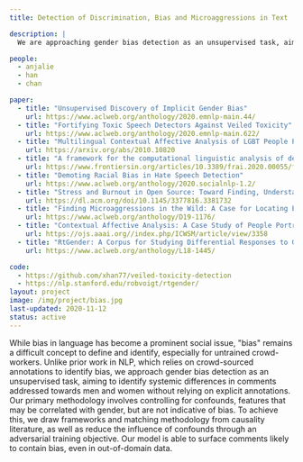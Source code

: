 ```yaml
---
title: Detection of Discrimination, Bias and Microaggressions in Text

description: |
  We are approaching gender bias detection as an unsupervised task, aiming to identify systemic differences in comments addressed towards men and women without relying on explicit annotations.

people:
  - anjalie
  - han
  - chan

paper:
  - title: "Unsupervised Discovery of Implicit Gender Bias"
    url: https://www.aclweb.org/anthology/2020.emnlp-main.44/
  - title: "Fortifying Toxic Speech Detectors Against Veiled Toxicity"
    url: https://www.aclweb.org/anthology/2020.emnlp-main.622/
  - title: "Multilingual Contextual Affective Analysis of LGBT People Portrayals in Wikipedia"
    url: https://arxiv.org/abs/2010.10820
  - title: "A framework for the computational linguistic analysis of dehumanization"
    url: https://www.frontiersin.org/articles/10.3389/frai.2020.00055/full
  - title: "Demoting Racial Bias in Hate Speech Detection"
    url: https://www.aclweb.org/anthology/2020.socialnlp-1.2/
  - title: "Stress and Burnout in Open Source: Toward Finding, Understanding, and Mitigating Unhealthy Interactions"
    url: https://dl.acm.org/doi/10.1145/3377816.3381732
  - title: "Finding Microaggressions in the Wild: A Case for Locating Elusive Phenomena in Social Media Posts"
    url: https://www.aclweb.org/anthology/D19-1176/
  - title: "Contextual Affective Analysis: A Case Study of People Portrayals in Online #MeToo Stories"
    url: https://ojs.aaai.org//index.php/ICWSM/article/view/3358
  - title: "RtGender: A Corpus for Studying Differential Responses to Gender"
    url: https://www.aclweb.org/anthology/L18-1445/

code:
  - https://github.com/xhan77/veiled-toxicity-detection
  - https://nlp.stanford.edu/robvoigt/rtgender/
layout: project
image: /img/project/bias.jpg
last-updated: 2020-11-12
status: active
---
```


While bias in language has become a prominent social issue, "bias" remains a difficult concept to define and identify, especially for untrained crowd-workers. Unlike prior work in NLP, which relies on crowd-sourced annotations to identify bias, we approach gender bias detection as an unsupervised task, aiming to identify systemic differences in comments addressed towards men and women without relying on explicit annotations. Our primary methodology involves controlling for confounds, features that may be correlated with gender, but are not indicative of bias. To achieve this, we draw frameworks and matching methodology from causality literature, as well as reduce the influence of confounds through an adversarial training objective. Our model is able to surface comments likely to contain bias, even in out-of-domain data.